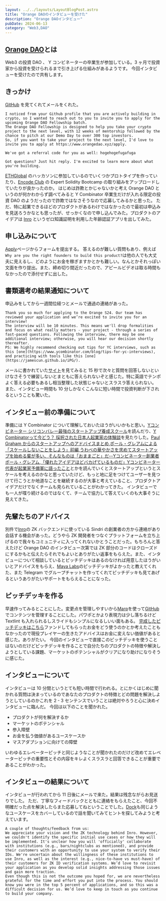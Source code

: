 ```yaml
---
layout: ../../layouts/LayoutBlogPost.astro
title: "Orange DAOのインタビューを受けた"
description: "Orange DAOインタビュー"
pubDate: 2024-06-13
category: "Web3,DAO"
---
```


## [Orange DAO](https://www.orangedao.xyz/)とは

Web3 の投資 DAO 、 Y コンビネーターの卒業生が参加している。3 ヶ月で投資家から投資を受けられるまで引き上げる仕組みがあるようです。
今回インタビューを受けたので共有します。

## きっかけ

[GitHub](https://github.com/susumutomita) を見てくれてメールをくれた。

```text
I noticed from your Github profile that you are actively building in crypto, so I wanted to reach out to you to invite you to apply for the upcoming Orange DAO Fellowship batch.
The Orange DAO Fellowship is designed to help you take your crypto project to the next level, with 12 weeks of mentorship followed by the chance to pitch at our Demo Day to over 300 top investors.
So, if you want to take your project to the next level, I'd love to invite you to apply at https://www.orangedao.xyz/apply.

We've got a referral code for you as well: hogehogefugafuga

Got questions? Just hit reply. I'm excited to learn more about what you're building.
```

[ETHGlobal](https://ethglobal.com/) のハッカソンに参加しているのでいくつかプロトタイプを作っていたり、[Encode Club](https://www.encode.club/expert-solidity-bootcamp) の Expert Solidity Bootcamp の取り組みをアップロードしていたりが良かったのか。
はじめは詐欺とかじゃないかと考え Orange DAO というのが何かわからず調べてみると Y Combinator 卒業生だけが入れる限定の投資 DAO のようだったので詐欺ではなさそうなので応募してみるかと思った。
ただ、特に起業できるほどのプロダクトがあるわけではなかったので最初は申込みを見送ろうかなとも思ったが、せっかくなので申し込んでみた。プロダクトのアイデアは [Inro](https://ethglobal.com/showcase/inro-rped8) というゼロ知識証明を利用した年齢認証アプリを出してみた。

## 申し込みについて

[Apply](https://www.orangedao.xyz/apply)ページからフォームを提出する。
答えるのが難しい質問もあり、例えば```Why are you the right founders to build this product?```は他の人でも大丈夫に見えるし、どのようにお金を稼ぎますかとかも難しい。なんとかそれっぽい文面を作り提出。また、締め切り間近だったので、アピールビデオは取る時間もなかったので添付せずに出した。

## 書類選考の結果通知について

申込みをしてから一週間位経つとメールで通過の連絡があった。

```text
Thank you so much for applying to the Orange S24. Our team has reviewed your application and we’re excited to invite you for an interview!
The interview will be 10 minutes. This means we'll drop formalities and focus on what really matters - your project - through a series of fast-paced questions. Following the interview, there may be one additional interview; otherwise, you will hear our decision shortly thereafter.
PS: We highly recommend checking out tips for YC interviews, such as this [one](https://www.ycombinator.com/blog/tips-for-yc-interviews), and practicing with tools like this [one](https://jamescun.github.io/iPG/).
```

メールに書かれていた[サイト](https://jamescun.github.io/iPG/)を見てみると 15 秒で次々と質問を回答しないといけなさそうで練習しないとまともに答えられないぞと感じた。特に英語でテンポよく答える必要もあるし相当整理した状態じゃないとスラスラ答えられない。
また、インタビュー時間も 10 分しかなくこんなに短い時間で投資判断が下されるということも驚いた。

## インタビュー前の準備について

準備には Y Combinator について理解しておいたほうがいいかもと思い。[Yコンビネーター シリコンバレー最強のスタートアップ養成スクール](https://amzn.asia/d/btHbnhh)を読んだり、[Y Combinatorって今どう？ 採択された日本人起業家の体験談](https://coralcap.co/2022/02/yc-founder-interview/)を見たりした。[Paul Graham からのスタートアップへのアドバイスまとめ](https://blog.takaumada.com/entry/advice-from-paul-graham),[ポール・グレアムによる「スケールしないことをしよう」前編](https://postd.cc/do-things-that-dont-scale/),[うわべの華やかさを求めてスタートアップを始める輩が多い、そんなものは「おままごと」だ--Yコンビネーター創業者ポール・グレアム](https://logmi.jp/business/articles/26224),[「優れたアイデアほどバカげているものだ」Yコンビネーター代表が起業家予備軍に語ったこと](https://logmi.jp/business/articles/25073)とかを読んでいくとスタートアップというとスケールを考えるのかなと思っていたけど、もっと地に足をつけてユーザーを見つけて行こうとか地道なことを継続するのが大事と考えていること、プロダクトアイデアだけでなくチームも見られていることがわかってきた。
インタビューでも一人が喋り続けるのではなくて、チームで協力して答えていくのも大事そうに見えてきた。

## 先輩たちのアドバイス

別件で[Inro](https://ethglobal.com/showcase/inro-rped8)の ZK バックエンドに使っている Sindri の創業者の方から連絡があり会話する機会があった。どうやら ZK 開発者をつなぐプラットフォームを立ち上げるので我々もコミュニティに入ってくれないかとうことだった。もちろんと答えたけど Orange DAO のインタビュー次第では ZK 部分のコードはクローズドにするかもと伝えたらそれでもよいとありがたい返事をもらえた。また、インタビューについて相談しているとピッチデッキはあるのなければ用意したほうがいいとアドバイスをもらえ、[Maya Labs](https://mayalabs.tech/)のピッチデッキがよかったと教えてくれた、また Telegram でグループチャットを作ってくれてピッチデッキも見てあげるというありがたいサポートをもらえることになった。

## ピッチデッキを作る

早速作ってみるとことにした。変更点を管理しやすいから[Marp](https://marp.app/)を使って[GitHub](https://github.com/knocks-public/pitch-deck)でコンテンツを管理することにした。パワポとかより表現力は少し落ちるけど Textlint も入れられるしスライドもシンプルになるしいい面もある。
[完成したピッチデッキはこちら](https://github.com/knocks-public/pitch-deck/blob/main/Knocks_pitch_deck.pdf)ファンドしてもらったお金をどう使うのかとか考えたこともなかったので現役プレイヤーの生きたアドバイスはお金に変えない価値があると感じた。ありがたい。
今回のインタビューで直接このピッチデッキを使うことはないのだけどピッチデッキを作ることで自分たちのプロダクトの特徴や解決しようとしている課題、マーケットのポテンシャルがクリアになり助けになりそうに感じた。

## インタビューについて

インタビューは 10 分間というとても短い時間で行われる。とにかくはじめに聞かれる質問は決まっているのであなたのプロダクトの特徴とどの問題を解決しようとしているのかこれを 2 - 3 センテンスでいうことは絶対やろうと心に決めインタビューに臨んだ。
今回は以下のことを聞かれた。

- プロダクトが何を解決するか
- マーケットのポテンシャル
- 参入障壁
- お金を払う価値があるユースケースか
- マスアダプションに向けての障壁

いわゆるエレベーターピッチと同じようなことが聞かれたのだけど改めてエレベーターピッチの重要性とその内容をキレよくスラスラと回答できることが重要であることがわかった。

## インタビューの結果について

インタビューが行われてから 11 日後にメールで来た。結果は残念ながらお見送りでした。
ただ、丁寧なフィードバックとともに連絡をもらえたこと、今回不明確だった点を解決したらまた応募してねということでした。[Dock](https://www.dock.io/)も同じようなユースケースをカバーしているので話を聞いてみてヒントを探してみようと考えています。

```text
A couple of thoughts/feedback from us:
We appreciate your vision and the ZK technology behind Inro. However, we couldn't identify the specific initial use cases or how they will be implemented. It's unclear how you will 'officially' collaborate with institutions (e.g., bars/nightclubs as mentioned), and provide their customers with an opportunity to use your system to verify their IDs. We're uncertain about the willingness of these institutions to use Inro, as well as the interest (e.g., nice-to-have vs must-have) of their customers for ZK ID verification systems. We’d love to revisit your application as you develop solid insights addressing those issues and gain more traction.
Even though this is not the outcome you hoped for, we are nevertheless grateful for the time and effort you put into the process. You should know you were in the top 5 percent of applications, and so this was a difficult decision for us. We’d love to keep in touch as you continue to build your company.
```
